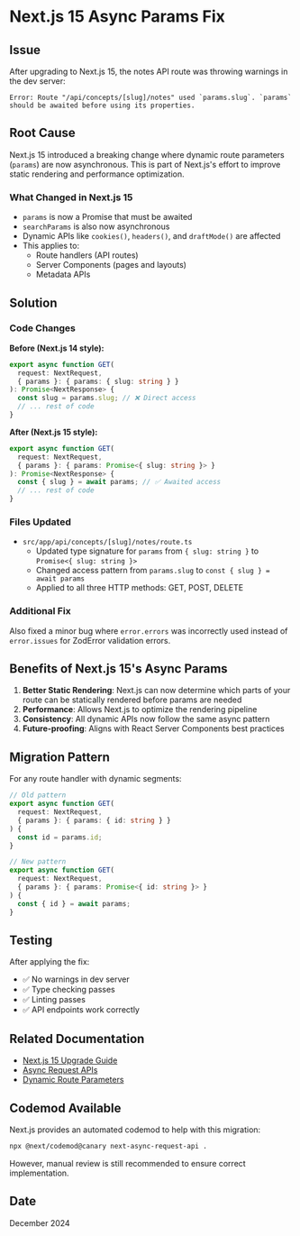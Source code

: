 # Next.js 15 Async Params Fix

## Issue
After upgrading to Next.js 15, the notes API route was throwing warnings in the dev server:

```
Error: Route "/api/concepts/[slug]/notes" used `params.slug`. `params` should be awaited before using its properties.
```

## Root Cause
Next.js 15 introduced a breaking change where dynamic route parameters (`params`) are now asynchronous. This is part of Next.js's effort to improve static rendering and performance optimization.

### What Changed in Next.js 15
- `params` is now a Promise that must be awaited
- `searchParams` is also now asynchronous
- Dynamic APIs like `cookies()`, `headers()`, and `draftMode()` are affected
- This applies to:
  - Route handlers (API routes)
  - Server Components (pages and layouts)
  - Metadata APIs

## Solution

### Code Changes

**Before (Next.js 14 style):**
```typescript
export async function GET(
  request: NextRequest,
  { params }: { params: { slug: string } }
): Promise<NextResponse> {
  const slug = params.slug; // ❌ Direct access
  // ... rest of code
}
```

**After (Next.js 15 style):**
```typescript
export async function GET(
  request: NextRequest,
  { params }: { params: Promise<{ slug: string }> }
): Promise<NextResponse> {
  const { slug } = await params; // ✅ Awaited access
  // ... rest of code
}
```

### Files Updated
- `src/app/api/concepts/[slug]/notes/route.ts`
  - Updated type signature for `params` from `{ slug: string }` to `Promise<{ slug: string }>`
  - Changed access pattern from `params.slug` to `const { slug } = await params`
  - Applied to all three HTTP methods: GET, POST, DELETE

### Additional Fix
Also fixed a minor bug where `error.errors` was incorrectly used instead of `error.issues` for ZodError validation errors.

## Benefits of Next.js 15's Async Params

1. **Better Static Rendering**: Next.js can now determine which parts of your route can be statically rendered before params are needed
2. **Performance**: Allows Next.js to optimize the rendering pipeline
3. **Consistency**: All dynamic APIs now follow the same async pattern
4. **Future-proofing**: Aligns with React Server Components best practices

## Migration Pattern

For any route handler with dynamic segments:

```typescript
// Old pattern
export async function GET(
  request: NextRequest,
  { params }: { params: { id: string } }
) {
  const id = params.id;
}

// New pattern
export async function GET(
  request: NextRequest,
  { params }: { params: Promise<{ id: string }> }
) {
  const { id } = await params;
}
```

## Testing
After applying the fix:
- ✅ No warnings in dev server
- ✅ Type checking passes
- ✅ Linting passes
- ✅ API endpoints work correctly

## Related Documentation
- [Next.js 15 Upgrade Guide](https://nextjs.org/docs/app/building-your-application/upgrading/version-15)
- [Async Request APIs](https://nextjs.org/docs/messages/sync-dynamic-apis)
- [Dynamic Route Parameters](https://nextjs.org/docs/app/building-your-application/routing/dynamic-routes)

## Codemod Available
Next.js provides an automated codemod to help with this migration:

```bash
npx @next/codemod@canary next-async-request-api .
```

However, manual review is still recommended to ensure correct implementation.

## Date
December 2024
